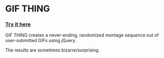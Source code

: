 # GIF THING

### [Try it here](http://468.github.io/GIF-THING/)

GIF THING creates a never-ending, randomized montage sequence out of user-submitted GIFs using jQuery.

The results are sometimes bizarre/surprising.